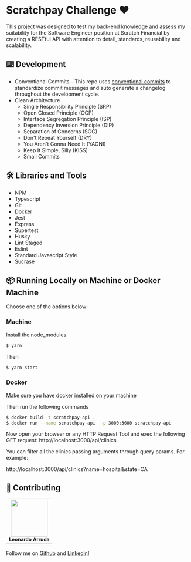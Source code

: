 # Scratchpay Challenge ❤️
This project was designed to test my back-end knowledge and assess my suitability for the Software Engineer position at Scratch Financial by creating a RESTful API with attention to detail, standards, reusability and scalability.

## ⌨️ Development

- Conventional Commits - This repo uses [conventional commits](https://www.conventionalcommits.org/en/v1.0.0-beta.3/) to standardize commit messages and auto generate a changelog throughout the development cycle.
- Clean Architecture
  - Single Responsibility Principle (SRP)
  - Open Closed Principle (OCP)
  - Interface Segregation Principle (ISP)
  - Dependency Inversion Principle (DIP)
  - Separation of Concerns (SOC)
  - Don't Repeat Yourself (DRY)
  - You Aren't Gonna Need It (YAGNI)
  - Keep It Simple, Silly (KISS)
  - Small Commits

## 🛠️ Libraries and Tools

- NPM
- Typescript
- Git
- Docker
- Jest
- Express
- Supertest
- Husky
- Lint Staged
- Eslint
- Standard Javascript Style
- Sucrase

## 📦 Running Locally on Machine or Docker Machine

Choose one of the options below:

### **Machine**

Install the node_modules

```bash
$ yarn
```
Then

```bash
$ yarn start
```
### **Docker**

Make sure you have docker installed on your machine

Then run the following commands

```bash
$ docker build -t scratchpay-api .
$ docker run --name scratchpay-api  -p 3000:3000 scratchpay-api
```
Now open your browser or any HTTP Request Tool and exec the following GET request: http://localhost:3000/api/clinics

You can filter all the clinics passing arguments through query params. For example:

http://localhost:3000/api/clinics?name=hospital&state=CA

## 🤝 Contributing

<table>
  <tr>
    <td align="center"><img src="https://avatars.githubusercontent.com/u/49277374?v=4" width="100px;" alt=""/>
      <br />      
      <sub>
        <b>Leonardo Arruda</b>
      </sub>      
      <br />
    </td>
  </tr>
</table>

Follow me on <a href="https://github.com/LeonardoArrudaMesquita">Github</a> and <a href="https://www.linkedin.com/in/leonardo-arruda-40053b146/">Linkedin</a>!